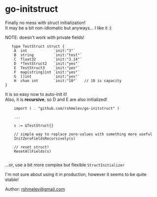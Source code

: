 # go-initstruct

Finally no mess with struct initialization!  
It may be a bit non-idiomatic but anyways... I like it :)

NOTE: doesn't work with private fields!

```
   type TestStruct struct {
	A  int            `init:"3"`
	B  string         `init:"test"`
	C  float32        `init:"3.14"`
	D  *TestStruct2   `init:"yes"`
	E  TestStruct3    `init:"yes"`
    F  map[string]int `init:"yes"`
    G  []int          `init:"yes"`
    H  chan int       `init:"10"`   // 10 is capacity
}

```

It is so easy now to auto-init it!  
Also, it is __recursive__, so D and E are also initialized!

```
	import ( . "github.com/rshmelev/go-initstruct" )

	...
        
	s := &TestStruct{}
    
    // simple way to replace zero-values with something more useful
	InitZeroFieldsRecursively(s)
    
    // reset struct!
    ResetAllFields(s)
    
```

...or, use a bit more complex but flexible `StructInitializer`

I'm not sure about using it in production, however it seems to be quite stable! 

Author: rshmelev@gmail.com
